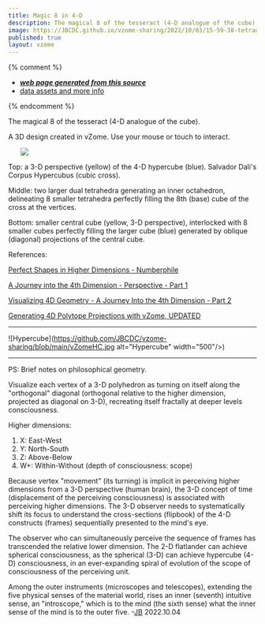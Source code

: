 ```yaml
---
title: Magic 8 in 4-D
description: The magical 8 of the tesseract (4-D analogue of the cube).    
image: https://JBCDC.github.io/vzome-sharing/2022/10/03/15-59-38-tetraoctacube/tetraoctacube.png
published: true
layout: vzome
---
```


{% comment %}
 - [***web page generated from this source***](<https://JBCDC.github.io/vzome-sharing/2022/10/03/tetraoctacube-15-59-38.html>)
 - [data assets and more info](<https://github.com/JBCDC/vzome-sharing/tree/main/2022/10/03/15-59-38-tetraoctacube/>)
 
{% endcomment %}

The magical 8 of the tesseract (4-D analogue of the cube).      

A 3D design created in vZome.  Use your mouse or touch to interact.

<vzome-viewer style="width: 87%; height: 60vh; margin: 5%"
       src="https://JBCDC.github.io/vzome-sharing/2022/10/03/15-59-38-tetraoctacube/tetraoctacube.vZome" >
  <img src="https://JBCDC.github.io/vzome-sharing/2022/10/03/15-59-38-tetraoctacube/tetraoctacube.png" />
</vzome-viewer>

Top: a 3-D perspective (yellow) of the 4-D hypercube (blue). Salvador Dali's Corpus Hypercubus (cubic cross).   

Middle: two larger dual tetrahedra generating an inner octahedron, delineating 8 smaller tetrahedra perfectly filling the 8th (base) cube of the cross at the vertices.   

Bottom: smaller central cube (yellow, 3-D perspective), interlocked with 8 smaller cubes perfectly filling the larger cube (blue) generated by oblique (diagonal) projections of the central cube.  

References: 

[Perfect Shapes in Higher Dimensions - Numberphile](https://www.youtube.com/watch?v=2s4TqVAbfz4)

[A Journey into the 4th Dimension - Perspective - Part 1](https://www.youtube.com/watch?v=4TI1onWI_IM)  

[Visualizing 4D Geometry - A Journey Into the 4th Dimension - Part 2](https://www.youtube.com/watch?v=4URVJ3D8e8k)  

[Generating 4D Polytope Projections with vZome, UPDATED](https://www.youtube.com/watch?v=b0W_MReU3aA)

***  

![Hypercube](https://github.com/JBCDC/vzome-sharing/blob/main/vZomeHC.jpg alt="Hypercube" width="500"/>)  

***  

PS: Brief notes on philosophical geometry.

Visualize each vertex of a 3-D polyhedron as turning on itself along the "orthogonal" diagonal (orthogonal relative to the higher dimension, projected as diagonal on 3-D), recreating itself fractally at deeper levels consciousness. 

Higher dimensions: 
1. X: East-West
2. Y: North-South
3. Z: Above-Below
4. W+: Within-Without (depth of consciousness: scope)

Because vertex "movement" (its turning) is implicit in perceiving higher dimensions from a 3-D perspective (human brain), the 3-D concept of time (displacement of the perceiving consciousness) is associated with perceiving higher dimensions. The 3-D observer needs to systematically shift its focus to understand the cross-sections (flipbook) of the 4-D constructs (frames) sequentially presented to the mind's eye. 

The observer who can simultaneously perceive the sequence of frames has transcended the relative lower dimension. The 2-D flatlander can achieve spherical consciousness, as the spherical (3-D) can achieve hypercube (4-D) consciousness, in an ever-expanding spiral of evolution of the scope of consciousness of the perceiving unit.
   
Among the outer instruments (microscopes and telescopes), extending the five physical senses of the material world, rises an inner (seventh) intuitive sense, an "introscope," which is to the mind (the sixth sense) what the inner sense of the mind is to the outer five. -[JB](https://agniyoga.info/2022/08/22/the-practice-of-the-presence/) 2022.10.04





